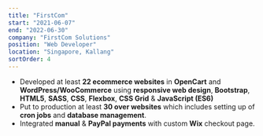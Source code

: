 ```yaml
---
title: "FirstCom"
start: "2021-06-07"
end: "2022-06-30"
company: "FirstCom Solutions"
position: "Web Developer"
location: "Singapore, Kallang"
sortOrder: 4
---
```


- Developed at least **22 ecommerce websites** in **OpenCart** and **WordPress/WooCommerce** using **responsive web design**, **Bootstrap**, **HTML5**, **SASS**, **CSS**, **Flexbox**, **CSS Grid** & **JavaScript (ES6)**
- Put to production at least **30 over websites** which includes setting up of **cron jobs** and **database management**.
- Integrated **manual** & **PayPal payments** with custom **Wix** checkout page.